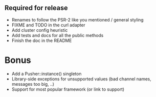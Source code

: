 
## Required for release

* Renames to follow the PSR-2 like you mentioned / general styling
* FIXME and TODO in the curl adapter
* Add cluster config heuristic
* Add tests and docs for all the public methods
* Finish the doc in the README

# Bonus

* Add a Pusher::instance() singleton
* Library-side exceptions for unsupported values (bad channel names, messages too big, ..)
* Support for most popular framework (or link to support)

